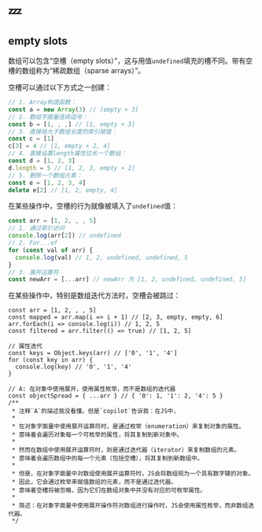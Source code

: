 # :zzz:

## empty slots

数组可以包含“空槽（empty slots）”，这与用值`undefined`填充的槽不同。带有空槽的数组称为“稀疏数组（sparse arrays）”。

空槽可以通过以下方式之一创建：

```javascript
// 1. Array构造函数：
const a = new Array(3) // [empty × 3]
// 2. 数组字面量连续逗号：
const b = [1, , ,] // [1, empty × 3]
// 3. 直接给大于数组长度的索引赋值：
const c = [1]
c[3] = 4 // [1, empty × 2, 4]
// 4. 直接设置length属性拉长一个数组：
const d = [1, 2, 3]
d.length = 5 // [1, 2, 3, empty × 2]
// 5. 删除一个数组元素：
const e = [1, 2, 3, 4]
delete e[2] // [1, 2, empty, 4]
```

在某些操作中，空槽的行为就像被填入了`undefined`值：

```javascript
const arr = [1, 2, , , 5]
// 1. 通过索引访问
console.log(arr[2]) // undefined
// 2. For...of
for (const val of arr) {
  console.log(val) // 1, 2, undefined, undefined, 5
}
// 3. 展开运算符
const newArr = [...arr] // newArr 为 [1, 2, undefined, undefined, 5]
```

在某些操作中，特别是数组迭代方法时，空槽会被跳过：

```javascript{14-28}
const arr = [1, 2, , , 5]
const mapped = arr.map(i => i + 1) // [2, 3, empty, empty, 6]
arr.forEach(i => console.log(i)) // 1, 2, 5
const filtered = arr.filter(() => true) // [1, 2, 5]

// 属性迭代
const keys = Object.keys(arr) // ['0', '1', '4']
for (const key in arr) {
  console.log(key) // '0', '1', '4'
}

// A: 在对象中使用展开，使用属性枚举，而不是数组的迭代器
const objectSpread = { ...arr } // { '0': 1, '1': 2, '4': 5 }
/**
 * 注释`A`的描述我没看懂。但是`copilot`告诉我：在JS中，
 *
 * 在对象字面量中使用展开运算符时，是通过枚举（enumeration）来复制对象的属性。
 * 意味着会遍历对象每一个可枚举的属性，将其复制到新对象中。
 *
 * 然而在数组中使用展开运算符时，则是通过迭代器（iterator）来复制数组的元素。
 * 意味着会遍历数组中的每一个元素（包括空槽），将其复制到新数组中。
 *
 * 但是，在对象字面量中对数组使用展开运算符时，JS会将数组视为一个具有数字键的对象。
 * 因此，它会通过枚举来赋值数组的元素，而不是通过迭代器。
 * 意味着空槽将被忽略，因为它们在数组对象中并没有对应的可枚举属性。
 *
 * 简述：在对象字面量中使用展开操作符对数组进行操作时，JS会使用属性枚举，而非数组迭代器。
 */
```
